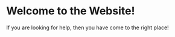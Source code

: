 <h1>Welcome to the Website!</h1>
<p> If you are looking for help, then you have come to the right place!</p>
